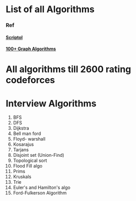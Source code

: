 # List of all Algorithms

### Ref
#### [Scriptol](https://www.scriptol.com/programming/list-algorithms.php)
#### [100+ Graph Algorithms](https://iq.opengenus.org/list-of-graph-algorithms/)


# All algorithms till 2600 rating codeforces
<!-- https://blog.shahjalalshohag.com/topic-list/ -->


# Interview Algorithms

1. BFS
2. DFS
3. Dijkstra
4. Bell man ford
5. Floyd- warshall
6. Kosarajus
7. Tarjans
8. Disjoint set (Union-Find)
9. Topological sort
10.  Flood Fill algo
11. Prims
12. Kruskals
13. Trie
14. Euler's and Hamilton's algo
15. Ford-Fulkerson Algorithm